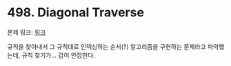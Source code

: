 # 498. Diagonal Traverse

문제 링크: [링크](https://leetcode.com/problems/diagonal-traverse/description/)

규칙을 찾아내서 그 규칙대로 인덱싱하는 순서(?) 알고리즘을 구현하는 문제라고 파악했는데, 규칙 찾기가... 감이 안잡힌다.